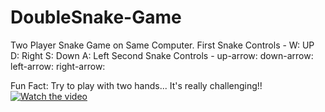 # DoubleSnake-Game
Two Player Snake Game on Same Computer.
First Snake Controls - 
  W: UP
  D: Right
  S: Down
  A: Left
Second Snake Controls -
  up-arrow:
  down-arrow:
  left-arrow:
  right-arrow:
  
Fun Fact: Try to play with two hands... It's really challenging!!
[![Watch the video](https://img.youtube.com/vi/PJeo4UOhPHQ/maxresdefault.jpg)](https://youtu.be/PJeo4UOhPHQ)
